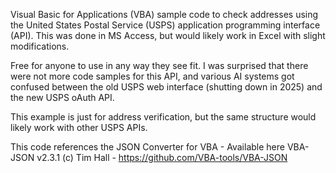 
Visual Basic for Applications (VBA) sample code to check addresses using the United States Postal Service (USPS) application programming interface (API). This was done in MS Access, but would likely work in Excel with slight modifications.

Free for anyone to use in any way they see fit. I was surprised that there were not more code samples for this API, and various AI systems got confused between the old USPS web interface (shutting down in 2025) and the new USPS oAuth API.

This example is just for address verification, but the same structure would likely work with other USPS APIs. 

This code references the JSON Converter for VBA - Available here
VBA-JSON v2.3.1   (c) Tim Hall - 
https://github.com/VBA-tools/VBA-JSON
